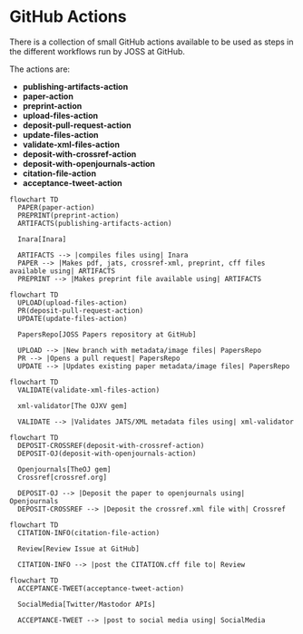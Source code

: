 # GitHub Actions

There is a collection of small GitHub actions available to be used as steps in the different workflows run by JOSS at GitHub.

The actions are:

* **publishing-artifacts-action** 
* **paper-action**
* **preprint-action**  
* **upload-files-action** 
* **deposit-pull-request-action** 
* **update-files-action** 
* **validate-xml-files-action** 
* **deposit-with-crossref-action** 
* **deposit-with-openjournals-action** 
* **citation-file-action** 
* **acceptance-tweet-action** 





```mermaid
flowchart TD
  PAPER(paper-action)
  PREPRINT(preprint-action)
  ARTIFACTS(publishing-artifacts-action)
    
  Inara[Inara]    

  ARTIFACTS --> |compiles files using| Inara
  PAPER --> |Makes pdf, jats, crossref-xml, preprint, cff files available using| ARTIFACTS
  PREPRINT --> |Makes preprint file available using| ARTIFACTS
```

```mermaid
flowchart TD
  UPLOAD(upload-files-action)
  PR(deposit-pull-request-action)
  UPDATE(update-files-action)
   
  PapersRepo[JOSS Papers repository at GitHub]

  UPLOAD --> |New branch with metadata/image files| PapersRepo
  PR --> |Opens a pull request| PapersRepo
  UPDATE --> |Updates existing paper metadata/image files| PapersRepo
```

```mermaid
flowchart TD
  VALIDATE(validate-xml-files-action)
   
  xml-validator[The OJXV gem]

  VALIDATE --> |Validates JATS/XML metadata files using| xml-validator
```

```mermaid
flowchart TD
  DEPOSIT-CROSSREF(deposit-with-crossref-action)
  DEPOSIT-OJ(deposit-with-openjournals-action)
  
  Openjournals[TheOJ gem]
  Crossref[crossref.org]
    
  DEPOSIT-OJ --> |Deposit the paper to openjournals using| Openjournals
  DEPOSIT-CROSSREF --> |Deposit the crossref.xml file with| Crossref
```

```mermaid
flowchart TD
  CITATION-INFO(citation-file-action)
   
  Review[Review Issue at GitHub]
   
  CITATION-INFO --> |post the CITATION.cff file to| Review
```

```mermaid
flowchart TD
  ACCEPTANCE-TWEET(acceptance-tweet-action)
  
  SocialMedia[Twitter/Mastodor APIs]
  
  ACCEPTANCE-TWEET --> |post to social media using| SocialMedia
```

    
